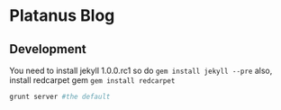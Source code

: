 # Platanus Blog

## Development
You need to install jekyll 1.0.0.rc1 so do
`gem install jekyll --pre`
also, install redcarpet gem
`gem install redcarpet`

```bash
grunt server #the default
```